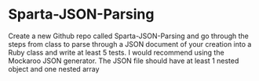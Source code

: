 # Sparta-JSON-Parsing
Create a new Github repo called Sparta-JSON-Parsing and go through the steps from class to parse through a JSON document of your creation into a Ruby class and write at least 5 tests. I would recommend using the Mockaroo JSON generator. The JSON file should have at least 1 nested object and one nested array
